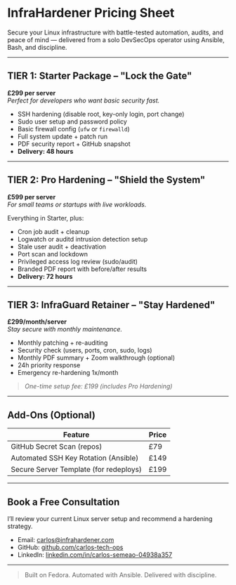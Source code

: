 # InfraHardener Pricing Sheet

Secure your Linux infrastructure with battle-tested automation, audits, and peace of mind — delivered from a solo DevSecOps operator using Ansible, Bash, and discipline.

---

## TIER 1: Starter Package – "Lock the Gate"
**£299 per server**  
*Perfect for developers who want basic security fast.*

- SSH hardening (disable root, key-only login, port change)
- Sudo user setup and password policy
- Basic firewall config (`ufw` or `firewalld`)
- Full system update + patch run
- PDF security report + GitHub snapshot
- **Delivery: 48 hours**

---

## TIER 2: Pro Hardening – "Shield the System"
**£599 per server**  
*For small teams or startups with live workloads.*

Everything in Starter, plus:

- Cron job audit + cleanup
- Logwatch or auditd intrusion detection setup
- Stale user audit + deactivation
- Port scan and lockdown
- Privileged access log review (sudo/audit)
- Branded PDF report with before/after results
- **Delivery: 72 hours**

---

## TIER 3: InfraGuard Retainer – "Stay Hardened"
**£299/month/server**  
*Stay secure with monthly maintenance.*

- Monthly patching + re-auditing
- Security check (users, ports, cron, sudo, logs)
- Monthly PDF summary + Zoom walkthrough (optional)
- 24h priority response
- Emergency re-hardening 1x/month  
> *One-time setup fee: £199 (includes Pro Hardening)*

---

## Add-Ons (Optional)

| Feature                                | Price  |
|----------------------------------------|--------|
| GitHub Secret Scan (repos)             | £79    |
| Automated SSH Key Rotation (Ansible)   | £149   |
| Secure Server Template (for redeploys) | £199   |

---

## Book a Free Consultation
I’ll review your current Linux server setup and recommend a hardening strategy.

- Email: carlos@infrahardener.com
- GitHub: [github.com/carlos-tech-ops](https://github.com/carlos-tech-ops)
- LinkedIn: [linkedin.com/in/carlos-semeao-04938a357](https://www.linkedin.com/in/carlos-semeao-04938a357/)

---

> Built on Fedora. Automated with Ansible. Delivered with discipline.
